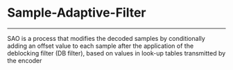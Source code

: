 # Sample-Adaptive-Filter
-----------------------------------------------
SAO is a process that modifies the decoded samples by conditionally adding an offset value to each sample after the application
of the deblocking filter (DB filter), based on values in look-up tables transmitted by the encoder
